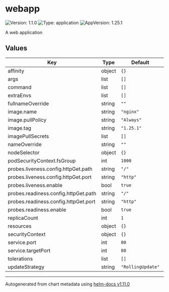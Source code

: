 # webapp

![Version: 1.1.0](https://img.shields.io/badge/Version-1.1.0-informational?style=flat-square) ![Type: application](https://img.shields.io/badge/Type-application-informational?style=flat-square) ![AppVersion: 1.25.1](https://img.shields.io/badge/AppVersion-1.25.1-informational?style=flat-square)

A web application

## Values

| Key | Type | Default | Description |
|-----|------|---------|-------------|
| affinity | object | `{}` |  |
| args | list | `[]` |  |
| command | list | `[]` |  |
| extraEnvs | list | `[]` |  |
| fullnameOverride | string | `""` |  |
| image.name | string | `"nginx"` |  |
| image.pullPolicy | string | `"Always"` |  |
| image.tag | string | `"1.25.1"` |  |
| imagePullSecrets | list | `[]` |  |
| nameOverride | string | `""` |  |
| nodeSelector | object | `{}` |  |
| podSecurityContext.fsGroup | int | `1000` |  |
| probes.liveness.config.httpGet.path | string | `"/"` |  |
| probes.liveness.config.httpGet.port | string | `"http"` |  |
| probes.liveness.enable | bool | `true` |  |
| probes.readiness.config.httpGet.path | string | `"/"` |  |
| probes.readiness.config.httpGet.port | string | `"http"` |  |
| probes.readiness.enable | bool | `true` |  |
| replicaCount | int | `1` |  |
| resources | object | `{}` |  |
| securityContext | object | `{}` |  |
| service.port | int | `80` |  |
| service.targetPort | int | `80` |  |
| tolerations | list | `[]` |  |
| updateStrategy | string | `"RollingUpdate"` |  |

----------------------------------------------
Autogenerated from chart metadata using [helm-docs v1.11.0](https://github.com/norwoodj/helm-docs/releases/v1.11.0)
